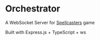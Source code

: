 # Orchestrator

A WebSocket Server for [Spellcasters](https://github.com/TunaFarm/spellcasters) game

Built with Express.js + TypeScript + ws
